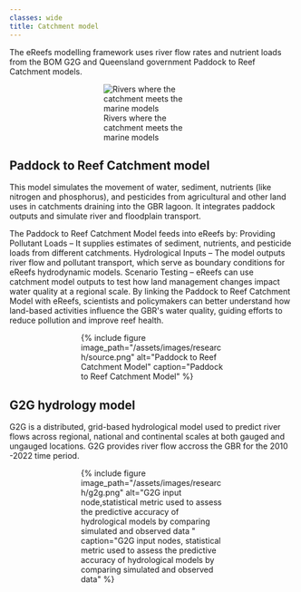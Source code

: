 ```yaml
---
classes: wide
title: Catchment model
---
```



The eReefs modelling framework uses river flow rates and nutrient loads from the BOM G2G and Queensland government Paddock to Reef Catchment models.

<div style="max-width: 50%; margin: auto;">
  <figure>
      <img src="/assets/images/research/catchment_input.png" title="Rivers where the catchment meets the marine models" alt="Rivers where the catchment meets the marine models">
      <figcaption>
          Rivers where the catchment meets the marine models
      </figcaption>
  </figure>
</div>

## Paddock to Reef Catchment model
This model simulates the movement of water, sediment, nutrients (like nitrogen and phosphorus), and pesticides from agricultural and other land uses in catchments draining into the GBR lagoon. It integrates paddock outputs and simulate river and floodplain transport.
 
The Paddock to Reef Catchment Model feeds into eReefs by:
Providing Pollutant Loads – It supplies estimates of sediment, nutrients, and pesticide loads from different catchments.
Hydrological Inputs – The model outputs river flow and pollutant transport, which serve as boundary conditions for eReefs hydrodynamic models.
Scenario Testing – eReefs can use catchment model outputs to test how land management changes impact water quality at a regional scale.
By linking the Paddock to Reef Catchment Model with eReefs, scientists and policymakers can better understand how land-based activities influence the GBR's water quality, guiding efforts to reduce pollution and improve reef health.
 
 <div style="max-width: 50%; margin: auto;">
{% include figure image_path="/assets/images/research/source.png" alt="Paddock to Reef Catchment Model" caption="Paddock to Reef Catchment Model" %}
</div>

## G2G hydrology model
G2G is a distributed, grid-based hydrological model used to predict river flows across regional, national and continental scales at both gauged and ungauged locations. G2G provides river flow accross the GBR for the 2010 -2022 time period.

 <div style="max-width: 50%; margin: auto;">
{% include figure image_path="/assets/images/research/g2g.png" alt="G2G input node,statistical metric used to assess the predictive accuracy of hydrological models by comparing simulated and observed data " caption="G2G input nodes, statistical metric used to assess the predictive accuracy of hydrological models by comparing simulated and observed data" %}
</div>
